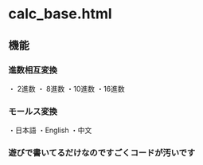 # calc_base.html
## 機能
### 進数相互変換
・ 2進数
・ 8進数
・10進数
・16進数
### モールス変換
・日本語
・English
・中文

### 遊びで書いてるだけなのですごくコードが汚いです

